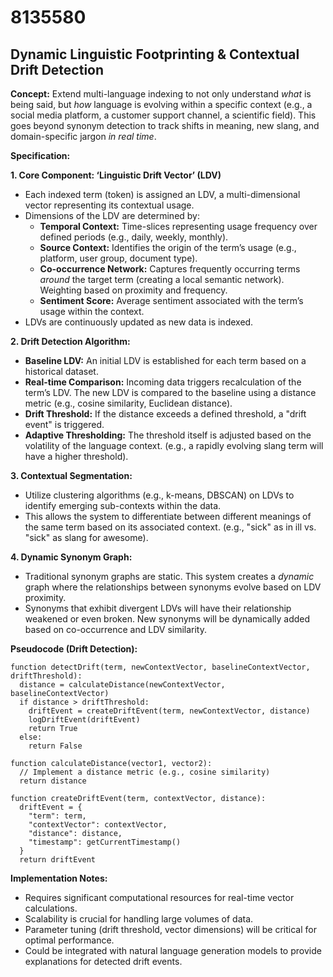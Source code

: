 # 8135580

## Dynamic Linguistic Footprinting & Contextual Drift Detection

**Concept:** Extend multi-language indexing to not only understand *what* is being said, but *how* language is evolving within a specific context (e.g., a social media platform, a customer support channel, a scientific field). This goes beyond synonym detection to track shifts in meaning, new slang, and domain-specific jargon *in real time*.

**Specification:**

**1. Core Component: ‘Linguistic Drift Vector’ (LDV)**

*   Each indexed term (token) is assigned an LDV, a multi-dimensional vector representing its contextual usage.
*   Dimensions of the LDV are determined by:
    *   **Temporal Context:**  Time-slices representing usage frequency over defined periods (e.g., daily, weekly, monthly).
    *   **Source Context:** Identifies the origin of the term’s usage (e.g., platform, user group, document type).
    *   **Co-occurrence Network:**  Captures frequently occurring terms *around* the target term (creating a local semantic network).  Weighting based on proximity and frequency.
    *   **Sentiment Score:**  Average sentiment associated with the term’s usage within the context.
*   LDVs are continuously updated as new data is indexed.

**2. Drift Detection Algorithm:**

*   **Baseline LDV:**  An initial LDV is established for each term based on a historical dataset.
*   **Real-time Comparison:**  Incoming data triggers recalculation of the term’s LDV.  The new LDV is compared to the baseline using a distance metric (e.g., cosine similarity, Euclidean distance).
*   **Drift Threshold:**  If the distance exceeds a defined threshold, a "drift event" is triggered.
*   **Adaptive Thresholding:**  The threshold itself is adjusted based on the volatility of the language context.  (e.g., a rapidly evolving slang term will have a higher threshold).

**3. Contextual Segmentation:**

*   Utilize clustering algorithms (e.g., k-means, DBSCAN) on LDVs to identify emerging sub-contexts within the data.
*   This allows the system to differentiate between different meanings of the same term based on its associated context. (e.g., "sick" as in ill vs. "sick" as slang for awesome).

**4.  Dynamic Synonym Graph:**

*   Traditional synonym graphs are static.  This system creates a *dynamic* graph where the relationships between synonyms evolve based on LDV proximity.
*   Synonyms that exhibit divergent LDVs will have their relationship weakened or even broken.  New synonyms will be dynamically added based on co-occurrence and LDV similarity.

**Pseudocode (Drift Detection):**

```
function detectDrift(term, newContextVector, baselineContextVector, driftThreshold):
  distance = calculateDistance(newContextVector, baselineContextVector)
  if distance > driftThreshold:
    driftEvent = createDriftEvent(term, newContextVector, distance)
    logDriftEvent(driftEvent)
    return True
  else:
    return False

function calculateDistance(vector1, vector2):
  // Implement a distance metric (e.g., cosine similarity)
  return distance

function createDriftEvent(term, contextVector, distance):
  driftEvent = {
    "term": term,
    "contextVector": contextVector,
    "distance": distance,
    "timestamp": getCurrentTimestamp()
  }
  return driftEvent
```

**Implementation Notes:**

*   Requires significant computational resources for real-time vector calculations.
*   Scalability is crucial for handling large volumes of data.
*   Parameter tuning (drift threshold, vector dimensions) will be critical for optimal performance.
*   Could be integrated with natural language generation models to provide explanations for detected drift events.